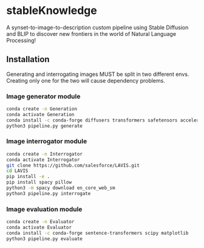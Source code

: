 # stableKnowledge

A synset-to-image-to-description custom pipeline using Stable Diffusion and BLIP
to discover new frontiers in the world of Natural Language Processing!

## Installation

Generating and interrogating images MUST be split in two different envs.
Creating only one for the two will cause dependency problems.

### Image generator module

```bash
conda create -n Generation
conda activate Generation
conda install -c conda-forge diffusers transformers safetensors accelerate tqdm
python3 pipeline.py generate
```

### Image interrogator module

```bash
conda create -n Interrogator
conda activate Interrogator
git clone https://github.com/salesforce/LAVIS.git
cd LAVIS
pip install -e .
pip install spacy pillow
python3 -m spacy download en_core_web_sm
python3 pipeline.py interrogate
```

### Image evaluation module

```bash
conda create -n Evaluator
conda activate Evaluator
conda install -c conda-forge sentence-transformers scipy matplotlib
python3 pipeline.py evaluate
```